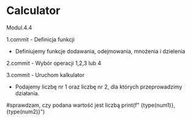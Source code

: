 # Calculator
Modul.4.4

1.commit - Definicja funkcji
* Definiujemy funkcje dodawania, odejmowania, mnożenia i dzielenia

2.commit - Wybór operacji 1,2,3 lub 4

3.commit - Uruchom kalkulator
* Podajemy liczbę nr 1 oraz liczbę nr 2, dla których przeprowadzimy działania.


#sprawdzam, czy podana wartość jest liczbą
print(f" {type(num1)}, {type(num2)}")   
